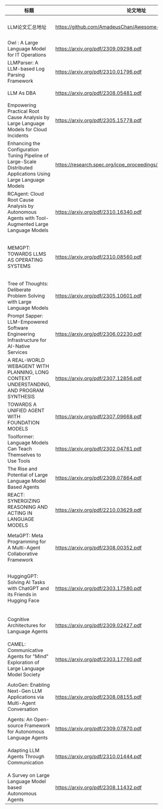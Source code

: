 | 标题            | 论文地址 | 方向 |
|--------------------------------|------|------|
| LLM论文汇总地址  |  https://github.com/AmadeusChan/Awesome-LLM-System-Papers  | 东南西北包罗万象 |
| Owl : A Large Language Model for IT Operations |  https://arxiv.org/pdf/2309.09298.pdf  | 运维 |
|LLMParser: A LLM-based Log Parsing Framework  |  https://arxiv.org/pdf/2310.01796.pdf  | 日志解析 |
| LLM As DBA |  https://arxiv.org/pdf/2308.05481.pdf  | 数据库运维 |
|Empowering Practical Root Cause Analysis by Large Language Models for Cloud Incidents  |  https://arxiv.org/pdf/2305.15778.pdf  | 故障根因诊断 |
|Enhancing the Configuration Tuning Pipeline of Large-Scale Distributed Applications Using Large Language Models  |  https://research.spec.org/icpe_proceedings/2023/companion/p39.pdf  | 调优  |
| RCAgent: Cloud Root Cause Analysis by Autonomous Agents with Tool-Augmented Large Language Models |  https://arxiv.org/pdf/2310.16340.pdf  | 故障根因诊断 |
| MEMGPT: TOWARDS LLMS AS OPERATING SYSTEMS |  https://arxiv.org/pdf/2310.08560.pdf  | 借助OS思想帮助llm处理超长上下文  |
| Tree of Thoughts: Deliberate Problem Solving with Large Language Models |  https://arxiv.org/pdf/2305.10601.pdf  | 提升大模型推理规划能力 |
| Prompt Sapper: LLM-Empowered Software Engineering Infrastructure for AI-Native Services | https://arxiv.org/pdf/2306.02230.pdf   | 辅助软件开发 |
|A REAL-WORLD WEBAGENT WITH PLANNING, LONG CONTEXT UNDERSTANDING, AND PROGRAM SYNTHESIS |https://arxiv.org/pdf/2307.12856.pdf | 利用agent进行复杂网络活动|
|TOWARDS A UNIFIED AGENT WITH FOUNDATION MODELS | https://arxiv.org/pdf/2307.09668.pdf | agent开发框架|
|Toolformer: Language Models Can Teach Themselves to Use Tools | https://arxiv.org/pdf/2302.04761.pdf| 让LLM学会使用工具|
|The Rise and Potential of Large Language Model Based Agents |https://arxiv.org/pdf/2309.07864.pdf | agent综述|
|REACT: SYNERGIZING REASONING AND ACTING IN LANGUAGE MODELS |https://arxiv.org/pdf/2210.03629.pdf |提出REACT框架 |
|MetaGPT: Meta Programming for A Multi-Agent Collaborative Framework |https://arxiv.org/pdf/2308.00352.pdf | 多agent协作自主开发软件|
| HuggingGPT: Solving AI Tasks with ChatGPT and its Friends in Hugging Face |https://arxiv.org/pdf/2303.17580.pdf | 利用agent解决各种AI领域的问题 |
|Cognitive Architectures for Language Agents |https://arxiv.org/pdf/2309.02427.pdf | 提升agent的认知能力|
|CAMEL: Communicative Agents for "Mind" Exploration of Large Language Model Society | https://arxiv.org/pdf/2303.17760.pdf|构建多agent的类人社会 |
|AutoGen: Enabling Next-Gen LLM Applications via Multi-Agent Conversation | https://arxiv.org/pdf/2308.08155.pdf| 多agent应用开发的框架|
|Agents: An Open-source Framework for Autonomous Language Agents |https://arxiv.org/pdf/2309.07870.pdf |agent的开发框架 |
|Adapting LLM Agents Through Communication |https://arxiv.org/pdf/2310.01444.pdf | 通过多轮对话训练agent|
|A Survey on Large Language Model based Autonomous Agents |https://arxiv.org/pdf/2308.11432.pdf |自治agent的综述 |
